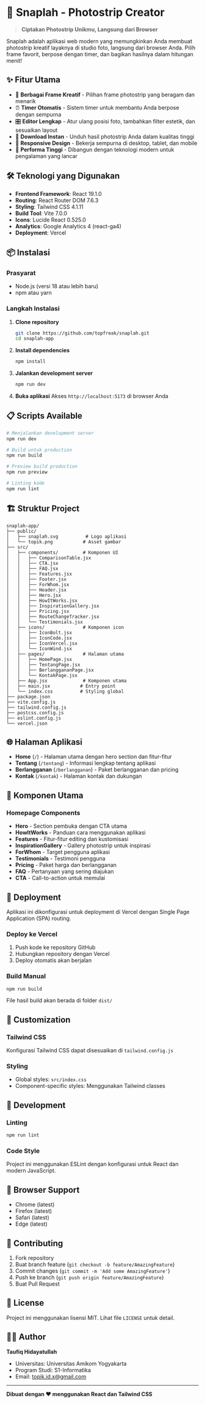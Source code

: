# 📸 Snaplah - Photostrip Creator

> **Ciptakan Photostrip Unikmu, Langsung dari Browser**

Snaplah adalah aplikasi web modern yang memungkinkan Anda membuat photostrip kreatif layaknya di studio foto, langsung dari browser Anda. Pilih frame favorit, berpose dengan timer, dan bagikan hasilnya dalam hitungan menit!

## ✨ Fitur Utama

- 🎨 **Berbagai Frame Kreatif** - Pilihan frame photostrip yang beragam dan menarik
- ⏰ **Timer Otomatis** - Sistem timer untuk membantu Anda berpose dengan sempurna
- 🎛️ **Editor Lengkap** - Atur ulang posisi foto, tambahkan filter estetik, dan sesuaikan layout
- 💾 **Download Instan** - Unduh hasil photostrip Anda dalam kualitas tinggi
- 📱 **Responsive Design** - Bekerja sempurna di desktop, tablet, dan mobile
- 🚀 **Performa Tinggi** - Dibangun dengan teknologi modern untuk pengalaman yang lancar

## 🛠️ Teknologi yang Digunakan

- **Frontend Framework**: React 19.1.0
- **Routing**: React Router DOM 7.6.3
- **Styling**: Tailwind CSS 4.1.11
- **Build Tool**: Vite 7.0.0
- **Icons**: Lucide React 0.525.0
- **Analytics**: Google Analytics 4 (react-ga4)
- **Deployment**: Vercel

## 📦 Instalasi

### Prasyarat
- Node.js (versi 18 atau lebih baru)
- npm atau yarn

### Langkah Instalasi

1. **Clone repository**
   ```bash
   git clone https://github.com/topfreak/snaplah.git
   cd snaplah-app
   ```

2. **Install dependencies**
   ```bash
   npm install
   ```

3. **Jalankan development server**
   ```bash
   npm run dev
   ```

4. **Buka aplikasi**
   Akses `http://localhost:5173` di browser Anda

## 📋 Scripts Available

```bash
# Menjalankan development server
npm run dev

# Build untuk production
npm run build

# Preview build production
npm run preview

# Linting kode
npm run lint
```

## 🏗️ Struktur Project

```
snaplah-app/
├── public/
│   ├── snaplah.svg          # Logo aplikasi
│   └── topik.png           # Asset gambar
├── src/
│   ├── components/         # Komponen UI
│   │   ├── ComparisonTable.jsx
│   │   ├── CTA.jsx
│   │   ├── FAQ.jsx
│   │   ├── Features.jsx
│   │   ├── Footer.jsx
│   │   ├── ForWhom.jsx
│   │   ├── Header.jsx
│   │   ├── Hero.jsx
│   │   ├── HowItWorks.jsx
│   │   ├── InspirationGallery.jsx
│   │   ├── Pricing.jsx
│   │   ├── RouteChangeTracker.jsx
│   │   └── Testimonials.jsx
│   ├── icons/              # Komponen icon
│   │   ├── IconBolt.jsx
│   │   ├── IconCode.jsx
│   │   ├── IconVercel.jsx
│   │   └── IconWind.jsx
│   ├── pages/              # Halaman utama
│   │   ├── HomePage.jsx
│   │   ├── TentangPage.jsx
│   │   ├── BerlanggananPage.jsx
│   │   └── KontakPage.jsx
│   ├── App.jsx             # Komponen utama
│   ├── main.jsx           # Entry point
│   └── index.css          # Styling global
├── package.json
├── vite.config.js
├── tailwind.config.js
├── postcss.config.js
├── eslint.config.js
└── vercel.json
```

## 🌐 Halaman Aplikasi

- **Home** (`/`) - Halaman utama dengan hero section dan fitur-fitur
- **Tentang** (`/tentang`) - Informasi lengkap tentang aplikasi
- **Berlangganan** (`/berlangganan`) - Paket berlangganan dan pricing
- **Kontak** (`/kontak`) - Halaman kontak dan dukungan

## 🎯 Komponen Utama

### Homepage Components
- **Hero** - Section pembuka dengan CTA utama
- **HowItWorks** - Panduan cara menggunakan aplikasi
- **Features** - Fitur-fitur editing dan kustomisasi
- **InspirationGallery** - Gallery photostrip untuk inspirasi
- **ForWhom** - Target pengguna aplikasi
- **Testimonials** - Testimoni pengguna
- **Pricing** - Paket harga dan berlangganan
- **FAQ** - Pertanyaan yang sering diajukan
- **CTA** - Call-to-action untuk memulai

## 🚀 Deployment

Aplikasi ini dikonfigurasi untuk deployment di Vercel dengan Single Page Application (SPA) routing.

### Deploy ke Vercel
1. Push kode ke repository GitHub
2. Hubungkan repository dengan Vercel
3. Deploy otomatis akan berjalan

### Build Manual
```bash
npm run build
```

File hasil build akan berada di folder `dist/`

## 🎨 Customization

### Tailwind CSS
Konfigurasi Tailwind CSS dapat disesuaikan di `tailwind.config.js`

### Styling
- Global styles: `src/index.css`
- Component-specific styles: Menggunakan Tailwind classes

## 🔧 Development

### Linting
```bash
npm run lint
```

### Code Style
Project ini menggunakan ESLint dengan konfigurasi untuk React dan modern JavaScript.

## 📱 Browser Support

- Chrome (latest)
- Firefox (latest)
- Safari (latest)
- Edge (latest)

## 🤝 Contributing

1. Fork repository
2. Buat branch feature (`git checkout -b feature/AmazingFeature`)
3. Commit changes (`git commit -m 'Add some AmazingFeature'`)
4. Push ke branch (`git push origin feature/AmazingFeature`)
5. Buat Pull Request

## 📄 License

Project ini menggunakan lisensi MIT. Lihat file `LICENSE` untuk detail.

## 👨‍💻 Author

**Taufiq Hidayatullah**
- Universitas: Universitas Amikom Yogyakarta
- Program Studi: S1-Informatika
- Email: topik.id.x@gmail.com

---

**Dibuat dengan ❤️ menggunakan React dan Tailwind CSS**
